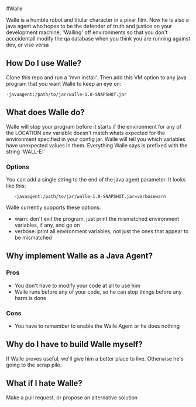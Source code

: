 #Walle

Walle is a humble robot and titular character in a pixar film. Now he is also a java agent who hopes to be 
the defender of truth and justice on your development machine, 'Walling' off environments  so that you don't 
acccidentall modify the qa database when you think you are running against dev, or vise versa
 

## How Do I use Walle?
Clone this repo and run a 'mvn install'. Then add this VM option to any java program that you want Walle to 
keep an eye on:
```
-javaagent:/path/to/jar/walle-1.0-SNAPSHOT.jar
```

## What does Walle do?
Walle will stop your program before it starts if the environment for any of the LOCATION env variable doesn't match whats expected 
 for the environment specified in your config jar. Walle will tell you which variables have unexpected values in them.
 Everything Walle says is prefixed with the string 'WALL-E:'

### Options
 You can add a single string to the end of the java agent parameter. It looks like this:
 ```
    -javaagent:/path/to/jar/walle-1.0-SNAPSHOT.jar=verbosewarn
 ```
 Walle currently supports these options:
  - warn: don't exit the program, just print the mismatched environment variables, if any, and go on
  - verbose: print all environment variables, not just the ones that appear to be mismatched
 
## Why implement Walle as a Java Agent?

### Pros
  - You don't have to modify your code at all to use him
  - Walle runs before any of your code, so he can stop things before any harm is done

### Cons
  - You have to remember to enable the Walle Agent or he does nothing
 
## Why do I have to build Walle myself?
If Walle proves useful, we'll give him a better place to live. Otherwise he's going to the scrap pile.

## What if I hate Walle?
Make a pull request, or propose an alternative solution


